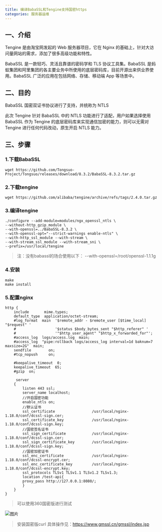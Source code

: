 ```yaml
---
title: 编译BabaSSL和Tengine支持国密https
categories: 服务器运维
---
```

## 一、介绍
Tengine 是由淘宝网发起的 Web 服务器项目，它在 Nginx 的基础上，针对大访问量网站的需求，添加了很多高级功能和特性。

BabaSSL 是一款轻巧、灵活且靠谱的密码学和 TLS 协议工具集。BabaSSL 是蚂蚁集团和阿里集团的各主要业务中所使用的底层密码库，目前开源出来供业界使用。BabaSSL 广泛的应用在包括网络、存储、移动端 App 等场景中。
<!--more-->
## 二、目的
BabaSSL 国密双证书协议进行了支持，并统称为 NTLS

此次 Tengine 针对 BabaSSL 中的 NTLS 功能进行了适配，用户如果选择使用 BabaSSL 作为 Tengine 的底层密码库来实现通信加密的能力，则可以无需对 Tengine 进行任何代码改动，原生开启 NTLS 能力。

## 三、步骤

### 1.下载BabaSSL
```shell
wget https://github.com/Tongsuo-Project/Tongsuo/releases/download/8.3.2/BabaSSL-8.3.2.tar.gz
```
### 2.下载tengine
```shell
wget https://github.com/alibaba/tengine/archive/refs/tags/2.4.0.tar.gz
```
### 3.编译tengine
```shell
./configure --add-module=modules/ngx_openssl_ntls \
--without-http_gzip_module \
--with-openssl=../BabaSSL-8.3.2 \
--with-openssl-opt="--strict-warnings enable-ntls" \
--with-http_ssl_module --with-stream \
--with-stream_ssl_module --with-stream_sni \
--prefix=/usr/local/tengine 
```

> 注：没有babassl的场合使用以下：  --with-openssl=/root/openssl-1.1.1g

### 4.安装
```shell
make
make install
```
### 5.配置nginx

```
http {
    include       mime.types;
    default_type  application/octet-stream;
    #log_format  main  '$remote_addr - $remote_user [$time_local] "$request" '
    #                  '$status $body_bytes_sent "$http_referer" '
    #                  '"$http_user_agent" "$http_x_forwarded_for"';
    #access_log  logs/access.log  main;
    #access_log  "pipe:rollback logs/access_log interval=1d baknum=7 maxsize=2G"  main;
    sendfile        on;
    #tcp_nopush     on;

    #keepalive_timeout  0;
    keepalive_timeout  65;
    #gzip  on;

     server
    {
        listen 443 ssl;
        server_name localhost;
        //开启国密功能
        enable_ntls on;
        //默认证书
        ssl_certificate                 /usr/local/nginx-1.18.0/conf/dcssl-sign.cer;
        ssl_certificate_key             /usr/local/nginx-1.18.0/conf/dcssl-sign.key;
        //国密签名证书
        ssl_sign_certificate            /usr/local/nginx-1.18.0/conf/dcssl-sign.cer;
        ssl_sign_certificate_key        /usr/local/nginx-1.18.0/conf/dcssl-sign.key;
        //国密加密证书
        ssl_enc_certificate             /usr/local/nginx-1.18.0/conf/dcssl-encrypt.cer;
        ssl_enc_certificate_key         /usr/local/nginx-1.18.0/conf/dcssl-encrypt.key;
        ssl_protocols TLSv1 TLSv1.1 TLSv1.2 TLSv1.3;
        location /test-api{
        proxy_pass http://127.0.0.1:8080/;
        }
    }
}
```

> 可以使用360国密版进行测试

![图片](e4726d7a64b27bd9f987222c1d3e6694.png)

> 安装国密版curl 具体操作见：https://www.gmssl.cn/gmssl/index.jsp
